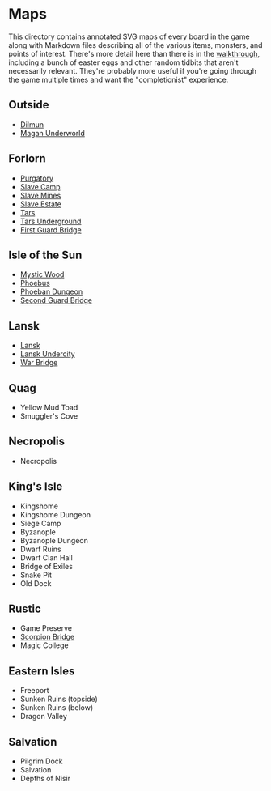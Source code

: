 # Maps

This directory contains annotated SVG maps of every board in the game along with Markdown files describing all of the various items, monsters, and points of interest. There's more detail here than there is in the [walkthrough](../walkthrough.md), including a bunch of easter eggs and other random tidbits that aren't necessarily relevant. They're probably more useful if you're going through the game multiple times and want the "completionist" experience.

## Outside

- [Dilmun](dilmun.md)
- [Magan Underworld](magan-underworld.md)

## Forlorn

- [Purgatory](purgatory.md)
- [Slave Camp](slave-camp.md)
- [Slave Mines](slave-mines.md)
- [Slave Estate](slave-estate.md)
- [Tars](tars.md)
- [Tars Underground](tars-underground.md)
- [First Guard Bridge](guard-bridge-1.md)

## Isle of the Sun

- [Mystic Wood](mystic-wood.md)
- [Phoebus](phoebus.md)
- [Phoeban Dungeon](phoeban-dungeon.md)
- [Second Guard Bridge](guard-bridge-2.md)

## Lansk

- [Lansk](lansk.md)
- [Lansk Undercity](lansk-undercity.md)
- [War Bridge](war-bridge.md)

## Quag

- Yellow Mud Toad
- Smuggler's Cove

## Necropolis

- Necropolis

## King's Isle

- Kingshome
- Kingshome Dungeon
- Siege Camp
- Byzanople
- Byzanople Dungeon
- Dwarf Ruins
- Dwarf Clan Hall
- Bridge of Exiles
- Snake Pit
- Old Dock

## Rustic

- Game Preserve
- [Scorpion Bridge](scorpion-bridge.md)
- Magic College

## Eastern Isles

- Freeport
- Sunken Ruins (topside)
- Sunken Ruins (below)
- Dragon Valley

## Salvation

- Pilgrim Dock
- Salvation
- Depths of Nisir

